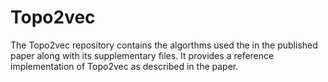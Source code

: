 # Topo2vec
The Topo2vec repository contains the algorthms used the in the published paper along with its supplementary files. It provides a reference implementation of Topo2vec as described in the paper.
